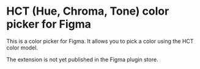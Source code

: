 # HCT (Hue, Chroma, Tone) color picker for Figma

This is a color picker for Figma. It allows you to pick a color using the HCT color model.

The extension is not yet published in the Figma plugin store.
